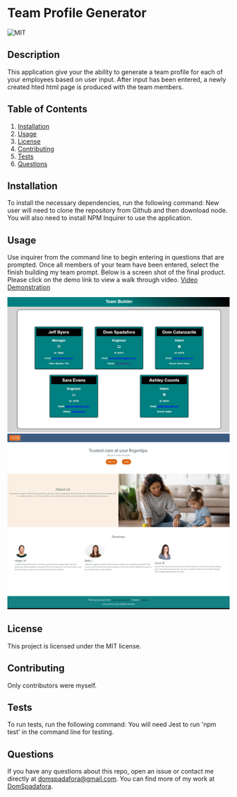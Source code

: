 # Team Profile Generator 

  ![MIT](https://img.shields.io/badge/license-MIT-green)

  ## Description
  This application give your the ability to generate a team profile for each of your employees based on user input. After input has been entered, a newly created hted html page is produced with the team members.

  ## Table of Contents
  1. [Installation](#installation)
  2. [Usage](#usage)
  3. [License](#license)
  4. [Contributing](#contributing)
  5. [Tests](#tests)
  6. [Questions](#questions)

  ## Installation
  To install the necessary dependencies, run the following command:
  New user will need to clone the repository from Github and then download node. You will also need to install NPM Inquirer to use the application. 

  ## Usage
  Use inquirer from the command line to begin entering in questions that are prompted. Once all members of your team have been entered, select the finish building my team prompt. Below is a screen shot of the final product. Please click on the demo link to view a walk through video. [Video Demonstration](https://drive.google.com/file/d/1SHlodGhotl7OLmtfN61W94doD-zvYFUg/view)

  ![Final Product](./images/Screenshot.PNG)
  ![Final Product](./images/NannysDiary.PNG)

  ## License 
  This project is licensed under the MIT license.

  ## Contributing
  Only contributors were myself.

  ## Tests
  To run tests, run the following command:
  You will need Jest to run 'npm test' in the command line for testing.
  
  ## Questions
  If you have any questions about this repo, open an issue or contact me directly at [domspadafora@gmail.com](mailto:domspadafora@gmail.com).
  You can find more of my work at [DomSpadafora](https://www.github.com/DomSpadafora).


